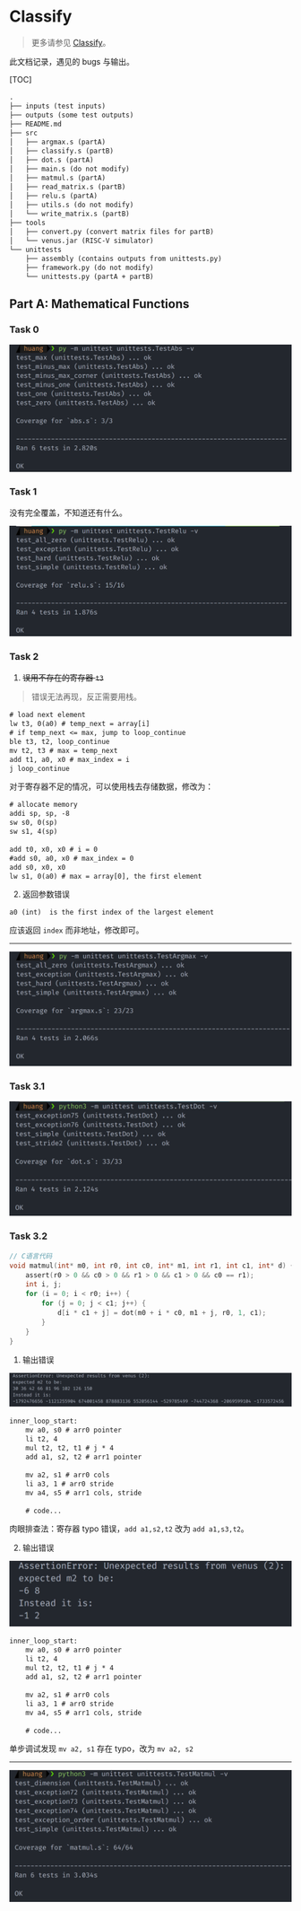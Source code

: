 # Classify

> 更多请参见 [Classify](https://inst.eecs.berkeley.edu/~cs61c/fa20/projects/proj2/)。

此文档记录，遇见的 bugs 与输出。

[TOC]

```tree
.
├── inputs (test inputs)
├── outputs (some test outputs)
├── README.md
├── src
│   ├── argmax.s (partA)
│   ├── classify.s (partB)
│   ├── dot.s (partA)
│   ├── main.s (do not modify)
│   ├── matmul.s (partA)
│   ├── read_matrix.s (partB)
│   ├── relu.s (partA)
│   ├── utils.s (do not modify)
│   └── write_matrix.s (partB)
├── tools
│   ├── convert.py (convert matrix files for partB)
│   └── venus.jar (RISC-V simulator)
└── unittests
    ├── assembly (contains outputs from unittests.py)
    ├── framework.py (do not modify)
    └── unittests.py (partA + partB)
```


## Part A: Mathematical Functions

### Task 0

![task 0](./outputs/img/task0.png)

### Task 1

没有完全覆盖，不知道还有什么。

![task 1](./outputs/img/task1.png)

### Task 2

1. <s>误用不存在的寄存器 `t3`</s>

> 错误无法再现，反正需要用栈。

```assembly
# load next element
lw t3, 0(a0) # temp_next = array[i]
# if temp_next <= max, jump to loop_continue
ble t3, t2, loop_continue
mv t2, t3 # max = temp_next
add t1, a0, x0 # max_index = i
j loop_continue
```

对于寄存器不足的情况，可以使用栈去存储数据，修改为：

```assembly
# allocate memory
addi sp, sp, -8
sw s0, 0(sp)
sw s1, 4(sp)

add t0, x0, x0 # i = 0
#add s0, a0, x0 # max_index = 0
add s0, x0, x0
lw s1, 0(a0) # max = array[0], the first element
```

2. 返回参数错误

```
a0 (int)  is the first index of the largest element
```

应该返回 `index` 而非地址，修改即可。

---

![task 2](./outputs/img/task2.png)

### Task 3.1

![task 3.1](./outputs/img/task31.png)

### Task 3.2

```c
// C语言代码
void matmul(int* m0, int r0, int c0, int* m1, int r1, int c1, int* d) {
    assert(r0 > 0 && c0 > 0 && r1 > 0 && c1 > 0 && c0 == r1);
    int i, j;
    for (i = 0; i < r0; i++) {
        for (j = 0; j < c1; j++) {
            d[i * c1 + j] = dot(m0 + i * c0, m1 + j, r0, 1, c1);
        }
    }
}
```

1. 输出错误

![debug1](./outputs/img/debug1.png)

```assembly
inner_loop_start:
    mv a0, s0 # arr0 pointer
    li t2, 4
    mul t2, t2, t1 # j * 4
    add a1, s2, t2 # arr1 pointer

    mv a2, s1 # arr0 cols
    li a3, 1 # arr0 stride
    mv a4, s5 # arr1 cols, stride

    # code...
```

肉眼排查法：寄存器 typo 错误，`add a1,s2,t2` 改为 `add a1,s3,t2`。

2. 输出错误

![debug2](./outputs/img/debug2.png)

```assembly
inner_loop_start:
    mv a0, s0 # arr0 pointer
    li t2, 4
    mul t2, t2, t1 # j * 4
    add a1, s2, t2 # arr1 pointer

    mv a2, s1 # arr0 cols
    li a3, 1 # arr0 stride
    mv a4, s5 # arr1 cols, stride

    # code...
```

单步调试发现 `mv a2, s1` 存在 typo，改为 `mv a2, s2`

---

![task32](./outputs/img/task32.png)
